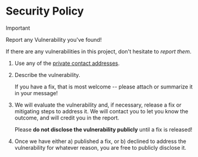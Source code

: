 # Security Policy

> [!IMPORTANT]
> Report any Vulnerability you've found!

If there are any vulnerabilities in this project, don't hesitate to _report them_.

1. Use any of the [private contact addresses](../README.md#-support).
2. Describe the vulnerability.

   If you have a fix, that is most welcome -- please attach or summarize it in your message!

3. We will evaluate the vulnerability and, if necessary, release a fix or mitigating steps to address it. We will contact you to let you know the outcome, and will credit you in the report.

   Please **do not disclose the vulnerability publicly** until a fix is released!

4. Once we have either a) published a fix, or b) declined to address the vulnerability for whatever reason, you are free to publicly disclose it.

